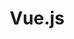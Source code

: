 ---
title: Vue.js
subcategories:
  - Vuetify
  - Vuex
icon: icon-vue-dot-js
category: Front-end Framework
---